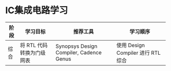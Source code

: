 # IC集成电路学习

| 阶段     | 学习目标                   | 推荐工具                                            | 学习顺序                                           |
| ------ | ---------------------- | ----------------------------------------------- | ---------------------------------------------- |
| 综合     | 将 RTL 代码转换为门级网表        | Synopsys Design Compiler, Cadence Genus         | 使用 Design Compiler 进行 RTL 综合                   |



